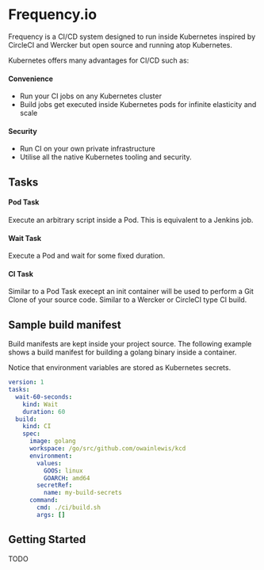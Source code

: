 # Frequency.io

Frequency is a CI/CD system designed to run inside Kubernetes inspired by
CircleCI and Wercker but open source and running atop Kubernetes.

Kubernetes offers many advantages for CI/CD such as:

#### Convenience

* Run your CI jobs on any Kubernetes cluster
* Build jobs get executed inside Kubernetes pods for infinite elasticity and scale

#### Security

* Run CI on your own private infrastructure
* Utilise all the native Kubernetes tooling and security.

## Tasks

#### Pod Task

Execute an arbitrary script inside a Pod. This is equivalent to a Jenkins job.

#### Wait Task

Execute a Pod and wait for some fixed duration.

#### CI Task

Similar to a Pod Task execept an init container will be used to perform a Git Clone of your source code.
Similar to a Wercker or CircleCI type CI build.

## Sample build manifest

Build manifests are kept inside your project source. The following example shows a build
manifest for building a golang binary inside a container.

Notice that environment variables are stored as Kubernetes secrets.

```yaml
version: 1
tasks:
  wait-60-seconds:
    kind: Wait
    duration: 60
  build:
    kind: CI
    spec: 
      image: golang
      workspace: /go/src/github.com/owainlewis/kcd
      environment:
        values:
          GOOS: linux
          GOARCH: amd64
        secretRef:
          name: my-build-secrets
      command:
        cmd: ./ci/build.sh
        args: []
```

## Getting Started

TODO
